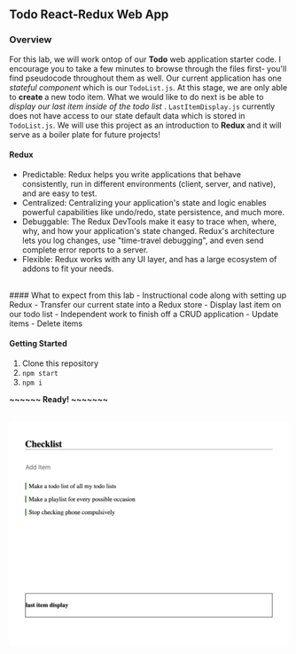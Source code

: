 ## Todo React-Redux Web App

### Overview

For this lab, we will work ontop of our <b>Todo</b> web application starter code. I encourage you to take a few minutes to browse through the files first- you'll find pseudocode throughout them as well. Our current application has one <i>stateful component</i> which is our `TodoList.js`. At this stage, we are only able to <b> create </b> a new todo item. What we would like to do next is be able to <i> display our last item inside of the todo list </i>. `LastItemDisplay.js` currently does not have access to our state default data which is stored in `TodoList.js`. We will use this project as an introduction to <b>Redux</b> and it will serve as a boiler plate for future projects! 

#### Redux 
- Predictable: Redux helps you write applications that behave consistently, run in different environments (client, server, and native), and are easy to test.
- Centralized: Centralizing your application's state and logic enables powerful capabilities like undo/redo, state persistence, and much more.
- Debuggable: The Redux DevTools make it easy to trace when, where, why, and how your application's state changed. Redux's architecture lets you log changes, use "time-travel debugging", and even send complete error reports to a server.
- Flexible: Redux works with any UI layer, and has a large ecosystem of addons to fit your needs.
<br>
#### What to expect from this lab
- Instructional code along with setting up Redux 
  - Transfer our current state into a Redux store
  - Display last item on our todo list
- Independent work to finish off a CRUD application
  - Update items
  - Delete items

<br>

#### Getting Started

1. Clone this repository
2. `npm start`
3. `npm i`

<b>~~~~~~ Ready! ~~~~~~~ </b>
</b><br>
<br>





![Alt Text](./imgs/starter-code-web-app.png)